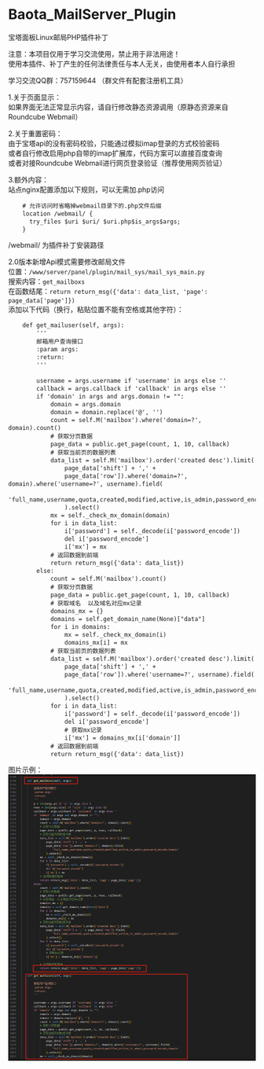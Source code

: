 # Baota_MailServer_Plugin
宝塔面板Linux邮局PHP插件补丁  

注意：本项目仅用于学习交流使用，禁止用于非法用途！  
使用本插件、补丁产生的任何法律责任与本人无关，由使用者本人自行承担  
  
学习交流QQ群：757159644 （群文件有配套注册机工具）  
  
1.关于页面显示：  
如果界面无法正常显示内容，请自行修改静态资源调用（原静态资源来自Roundcube Webmail）  

2.关于重置密码：  
由于宝塔api的没有密码校验，只能通过模拟imap登录的方式校验密码  
或者自行修改启用php自带的imap扩展库，代码方案可以直接百度查询  
或者对接Roundcube Webmail进行网页登录验证（推荐使用网页验证）
  
3.额外内容：  
站点nginx配置添加以下规则，可以无需加.php访问  
```
    # 允许访问时省略掉webmail目录下的.php文件后缀  
    location /webmail/ {
      try_files $uri $uri/ $uri.php$is_args$args;
    }
```
/webmail/ 为插件补丁安装路径  
  
2.0版本新增Api模式需要修改邮局文件  
位置：`/www/server/panel/plugin/mail_sys/mail_sys_main.py`  
搜索内容：`get_mailboxs`  
在函数结尾：`return return_msg({'data': data_list, 'page': page_data['page']})`  
添加以下代码（换行，粘贴位置不能有空格或其他字符）：  
```
    def get_mailuser(self, args):
        '''
        邮箱用户查询接口
        :param args:
        :return:
        '''
        
        username = args.username if 'username' in args else ''
        callback = args.callback if 'callback' in args else ''
        if 'domain' in args and args.domain != "":
            domain = args.domain
            domain = domain.replace('@', '')
            count = self.M('mailbox').where('domain=?', domain).count()
            # 获取分页数据
            page_data = public.get_page(count, 1, 10, callback)
            # 获取当前页的数据列表
            data_list = self.M('mailbox').order('created desc').limit(
                page_data['shift'] + ',' +
                page_data['row']).where('domain=?', domain).where('username=?', username).field(
                    'full_name,username,quota,created,modified,active,is_admin,password_encode,domain'
                ).select()
            mx = self._check_mx_domain(domain)
            for i in data_list:
                i['password'] = self._decode(i['password_encode'])
                del i['password_encode']
                i['mx'] = mx
            # 返回数据到前端
            return return_msg({'data': data_list})
        else:
            count = self.M('mailbox').count()
            # 获取分页数据
            page_data = public.get_page(count, 1, 10, callback)
            # 获取域名  以及域名对应mx记录
            domains_mx = {}
            domains = self.get_domain_name(None)["data"]
            for i in domains:
                mx = self._check_mx_domain(i)
                domains_mx[i] = mx
            # 获取当前页的数据列表
            data_list = self.M('mailbox').order('created desc').limit(
                page_data['shift'] + ',' + 
                page_data['row']).where('username=?', username).field(
                    'full_name,username,quota,created,modified,active,is_admin,password_encode,domain'
                ).select()
            for i in data_list:
                i['password'] = self._decode(i['password_encode'])
                del i['password_encode']
                # 获取mx记录
                i['mx'] = domains_mx[i['domain']]
            # 返回数据到前端
            return return_msg({'data': data_list})
```
图片示例：  
![Image text](image/1736572489056.jpg)